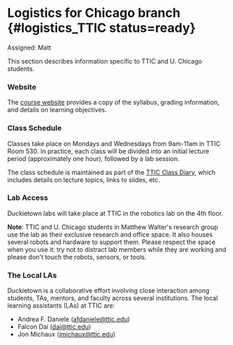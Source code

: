 # Logistics for Chicago branch {#logistics_TTIC status=ready}

Assigned: Matt

This section describes information specific to TTIC and U. Chicago students.

### Website

The [course website](http://duckietown.org/classes/2017/17-TTIC/) provides a copy of the syllabus, grading information, and details on learning objectives.


### Class Schedule

Classes take place on Mondays and Wednesdays from 9am-11am in TTIC Room 530. In practice, each class will be divided into an initial lecture period (approximately one hour), followed by a lab session.

The class schedule is maintained as part of the [TTIC Class Diary](#schedule_TTIC), which includes details on lecture topics, links to slides, etc.

### Lab Access

Duckietown labs will take place at TTIC in the robotics lab on the 4th floor.

**Note**: TTIC and U. Chicago students in Matthew Walter's research group use the lab as their exclusive research and office space. It also houses several robots and hardware to support them. Please respect the space when you use it: try not to distract lab members while they are working and please don't touch the robots, sensors, or tools.

### The Local LAs

Duckietown is a collaborative effort involving close interaction among students, TAs, mentors, and faculty across several institutions. The local learning assistants (LAs) at TTIC are:

* Andrea F. Daniele (afdaniele@ttic.edu)
* Falcon Dai (dai@ttic.edu)
* Jon Michaux (jmichaux@ttic.edu)
